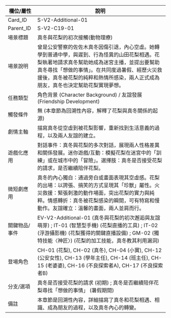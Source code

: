 | 欄位/屬性 | 說明 |
|---|---|
| Card_ID | S-V2-Additional-01 |
| Parent_ID | S-V2-C19-01 |
| 場景標題 | 真冬與花梨的初次接觸(動物理療) |
| 場景說明 | 曾是公安警察的佐佐木真冬因傷引退，內心空虛。她轉學到普通中學，與遲到、行為怪異的山田花梨相遇。花梨執著地請求真冬幫助她成為迷宮主播，並提出要幫助真冬尋找「想做的事情」。在共同度過暑假、經歷火災救援後，真冬被花梨的純粹和熱情所感染，兩人正式成為朋友，真冬也決定幫助花梨實現夢想。 |
| 任務類型 | 角色背景 (Character Background) / 友誼發展 (Friendship Development) |
| 觸發條件 | 無 (本章節為回溯性內容，解釋了花梨與真冬關係的起源) |
| 劇情主軸 | 描寫真冬從空虛到被花梨影響，重新找到生活意義的過程，以及兩人友誼的建立。 |
| 遊戲化應用 | 對話事件：真冬與花梨的多次對話，展現兩人性格差異和關係發展。迷你遊戲/互動：模擬花梨在迷宮中的「訓練」或在城市中的「冒險」。選擇肢：真冬是否接受花梨的請求，是否繼續陪伴花梨。 |
| 微短劇應用 | 真冬的內心獨白：通過旁白或畫面表現其空虛感。花梨的出場：以誇張、搞笑的方式呈現其「珍獸」屬性。火災救援：緊張刺激的動作場面，突出花梨的實力與純粹。情感轉折：真冬被花梨感染的瞬間，可有特寫和慢動作。友誼確立：溫馨的畫面，兩人並肩而行。 |
| 關鍵物品/事件 | EV-V2-Additional-01 (真冬與花梨的初次邂逅與友誼萌芽) ; IT-01 (智慧型手機) (花梨直播的工具) ; IT-02 (浮游攝影機) (花梨獲得的關鍵直播設備) ; GM-02 (獨特技能〈神匠〉) (花梨的加工技能，真冬教其利用漏洞) |
| 登場角色 | CH-01 (花梨), CH-02 (真冬), CH-04 (小實), CH-12 (公安女性), CH-13 (學年主任), CH-14 (班主任), CH-15 (老婆婆), CH-16 (不良探索者A), CH-17 (不良探索者B) |
| 分支/選項 | 真冬是否接受花梨的請求 (初期) ; 真冬是否繼續陪伴花梨尋找「想做的事情」 (暑假期間) |
| 備註 | 本章節是回溯性內容，詳細描寫了真冬和花梨相遇、相識、成為朋友的過程，以及真冬內心的轉變。 |

